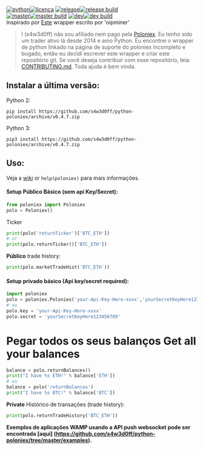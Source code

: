 [![python](https://img.shields.io/badge/python-2.7%20%26%203-blue.svg)![licença](https://img.shields.io/badge/licence-GPL%20v2-blue.svg)](https://github.com/s4w3d0ff/python-poloniex/blob/master/LICENSE) [![release](https://img.shields.io/github/release/s4w3d0ff/python-poloniex.svg)![release build](https://travis-ci.org/s4w3d0ff/python-poloniex.svg?branch=v0.4.7)](https://github.com/s4w3d0ff/python-poloniex/releases)  
[![master](https://img.shields.io/badge/branch-master-blue.svg)![master build](https://api.travis-ci.org/s4w3d0ff/python-poloniex.svg?branch=master)](https://github.com/s4w3d0ff/python-poloniex/tree/master) [![dev](https://img.shields.io/badge/branch-dev-blue.svg)![dev build](https://api.travis-ci.org/s4w3d0ff/python-poloniex.svg?branch=dev)](https://github.com/s4w3d0ff/python-poloniex/tree/dev)  
Inspirado por [Este](http://pastebin.com/8fBVpjaj) wrapper escrito por 'oipminer'  
> I (s4w3d0ff) não sou afiliado nem pago pela [Poloniex](https://poloniex.com). Eu tenho sido um trader ativo lá desde 2014 e amo Python. Eu encontrei o wrapper de python linkado na página de suporte do poloniex  incompleto e bugado, então eu decidi escrever este wrapper e criar este repositório git. Se você deseja contribuir com esse repositório, leia: [CONTRIBUTING.md](https://github.com/s4w3d0ff/python-poloniex/blob/master/CONTRIBUTING.md). Toda ajuda é bem vinda.
## Instalar a última versão:
Python 2:
```
pip install https://github.com/s4w3d0ff/python-poloniex/archive/v0.4.7.zip
```

Python 3:
```
pip3 install https://github.com/s4w3d0ff/python-poloniex/archive/v0.4.7.zip
```

## Uso:
Veja a [wiki](https://github.com/s4w3d0ff/python-poloniex/wiki) or `help(poloniex)` para mais informações.

#### Setup Público Básico (sem api Key/Secret):
```python
from poloniex import Poloniex
polo = Poloniex()
```
Ticker
```python
print(polo('returnTicker')['BTC_ETH'])
# or
print(polo.returnTicker()['BTC_ETH'])
```
**Público** trade history:
```python
print(polo.marketTradeHist('BTC_ETH'))
```

#### Setup privado básico (Api key/secret required):
```python
import poloniex
polo = poloniex.Poloniex('your-Api-Key-Here-xxxx','yourSecretKeyHere123456789')
# ou
polo.key = 'your-Api-Key-Here-xxxx'
polo.secret = 'yourSecretKeyHere123456789'
```
# Pegar todos os seus balanços  Get all your balances
```python
balance = polo.returnBalances()
print("I have %s ETH!" % balance['ETH'])
# ou
balance = polo('returnBalances')
print("I have %s BTC!" % balance['BTC'])
```
**Private**  Histórico de transações (trade history):
```python
print(polo.returnTradeHistory('BTC_ETH'))
```
**Exemplos de aplicações WAMP usando a API push websocket  pode ser encontrada [aqui]
(https://github.com/s4w3d0ff/python-poloniex/tree/master/examples).**
